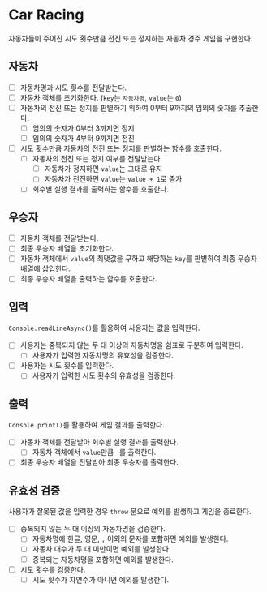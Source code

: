 # Car Racing

자동차들이 주어진 시도 횟수만큼 전진 또는 정지하는 자동차 경주 게임을 구현한다.

## 자동차

- [ ] 자동차명과 시도 횟수를 전달받는다.
- [ ] 자동차 객체를 초기화한다. (`key`는 `자동차명`, `value`는 `0`)
- [ ] 자동차의 전진 또는 정지를 판별하기 위하여 0부터 9까지의 임의의 숫자를 추출한다.
  - [ ] 임의의 숫자가 0부터 3까지면 정지
  - [ ] 임의의 숫자가 4부터 9까지면 전진
- [ ] 시도 횟수만큼 자동차의 전진 또는 정지를 판별하는 함수를 호출한다.
  - [ ] 자동차의 전진 또는 정지 여부를 전달받는다.
    - [ ] 자동차가 정지하면 `value`는 그대로 유지
    - [ ] 자동차가 전진하면 `value`는 `value + 1`로 증가
  - [ ] 회수별 실행 결과를 출력하는 함수를 호출한다.

## 우승자

- [ ] 자동차 객체를 전달받는다.
- [ ] 최종 우승자 배열을 초기화한다.
- [ ] 자동차 객체에서 `value`의 최댓값을 구하고 해당하는 `key`를 판별하여 최종 우승자 배열에 삽입한다.
- [ ] 최종 우승자 배열을 출력하는 함수를 호출한다.

## 입력

`Console.readLineAsync()`를 활용하여 사용자는 값을 입력한다.

- [ ] 사용자는 중복되지 않는 두 대 이상의 자동차명을 쉼표로 구분하여 입력한다.
  - [ ] 사용자가 입력한 자동차명의 유효성을 검증한다.
- [ ] 사용자는 시도 횟수를 입력한다.
  - [ ] 사용자가 입력한 시도 횟수의 유효성을 검증한다.

## 출력

`Console.print()`를 활용하여 게임 결과를 출력한다.

- [ ] 자동차 객체를 전달받아 회수별 실행 결과를 출력한다.
  - [ ] 자동차 객체에서 `value`만큼 `-`를 출력한다.
- [ ] 최종 우승자 배열을 전달받아 최종 우승자를 출력한다.

## 유효성 검증

사용자가 잘못된 값을 입력한 경우 `throw` 문으로 예외를 발생하고 게임을 종료한다.

- [ ] 중복되지 않는 두 대 이상의 자동차명을 검증한다.
  - [ ] 자동차명에 한글, 영문, `,` 이외의 문자를 포함하면 예외를 발생한다.
  - [ ] 자동차 대수가 두 대 미만이면 예외를 발생한다.
  - [ ] 중복되는 자동차명을 포함하면 예외를 발생한다.
- [ ] 시도 횟수를 검증한다.
  - [ ] 시도 횟수가 자연수가 아니면 예외를 발생한다.
